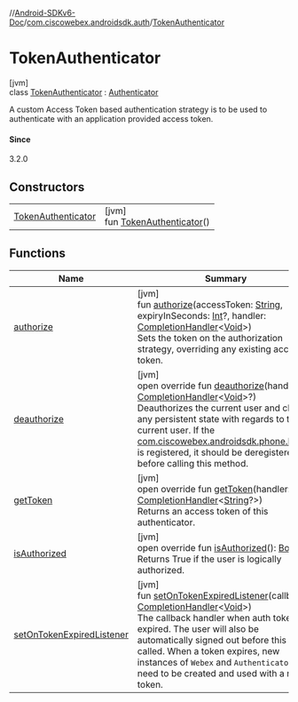 //[Android-SDKv6-Doc](../../../index.md)/[com.ciscowebex.androidsdk.auth](../index.md)/[TokenAuthenticator](index.md)

# TokenAuthenticator

[jvm]\
class [TokenAuthenticator](index.md) : [Authenticator](../-authenticator/index.md)

A custom Access Token based authentication strategy is to be used to authenticate with an application provided access token.

#### Since

3.2.0

## Constructors

| | |
|---|---|
| [TokenAuthenticator](-token-authenticator.md) | [jvm]<br>fun [TokenAuthenticator](-token-authenticator.md)() |

## Functions

| Name | Summary |
|---|---|
| [authorize](authorize.md) | [jvm]<br>fun [authorize](authorize.md)(accessToken: [String](https://kotlinlang.org/api/latest/jvm/stdlib/kotlin/-string/index.html), expiryInSeconds: [Int](https://kotlinlang.org/api/latest/jvm/stdlib/kotlin/-int/index.html)?, handler: [CompletionHandler](../../com.ciscowebex.androidsdk/-completion-handler/index.md)&lt;[Void](https://docs.oracle.com/javase/8/docs/api/java/lang/Void.html)&gt;)<br>Sets the token on the authorization strategy, overriding any existing access token. |
| [deauthorize](deauthorize.md) | [jvm]<br>open override fun [deauthorize](deauthorize.md)(handler: [CompletionHandler](../../com.ciscowebex.androidsdk/-completion-handler/index.md)&lt;[Void](https://docs.oracle.com/javase/8/docs/api/java/lang/Void.html)&gt;?)<br>Deauthorizes the current user and clears any persistent state with regards to the current user. If the [com.ciscowebex.androidsdk.phone.Phone](../../com.ciscowebex.androidsdk.phone/-phone/index.md) is registered, it should be deregistered before calling this method. |
| [getToken](get-token.md) | [jvm]<br>open override fun [getToken](get-token.md)(handler: [CompletionHandler](../../com.ciscowebex.androidsdk/-completion-handler/index.md)&lt;[String](https://kotlinlang.org/api/latest/jvm/stdlib/kotlin/-string/index.html)?&gt;)<br>Returns an access token of this authenticator. |
| [isAuthorized](is-authorized.md) | [jvm]<br>open override fun [isAuthorized](is-authorized.md)(): [Boolean](https://kotlinlang.org/api/latest/jvm/stdlib/kotlin/-boolean/index.html)<br>Returns True if the user is logically authorized. |
| [setOnTokenExpiredListener](set-on-token-expired-listener.md) | [jvm]<br>fun [setOnTokenExpiredListener](set-on-token-expired-listener.md)(callback: [CompletionHandler](../../com.ciscowebex.androidsdk/-completion-handler/index.md)&lt;[Void](https://docs.oracle.com/javase/8/docs/api/java/lang/Void.html)&gt;)<br>The callback handler when auth token has expired. The user will also be automatically signed out before this is called. When a token expires, new instances of `Webex` and `Authenticator` need to be created and used with a new token. |
